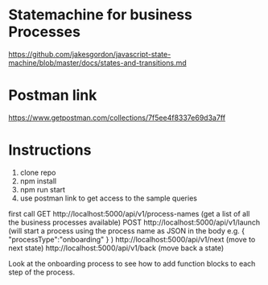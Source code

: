 # Statemachine for business Processes
https://github.com/jakesgordon/javascript-state-machine/blob/master/docs/states-and-transitions.md

# Postman link
https://www.getpostman.com/collections/7f5ee4f8337e69d3a7ff

# Instructions
1. clone repo
2. npm install
3. npm run start
4. use postman link to get access to the sample queries

first call
GET http://localhost:5000/api/v1/process-names (get a list of all the business processes available)
POST http://localhost:5000/api/v1/launch (will start a process using the process name as JSON in the body e.g. { "processType":"onboarding" } )
http://localhost:5000/api/v1/next (move to next state)
http://localhost:5000/api/v1/back (move back a state)

Look at the onboarding process to see how to add function blocks to each step of the process.